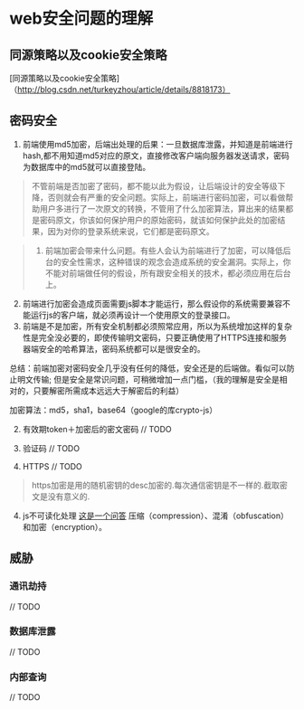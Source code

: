 # web安全问题的理解

## 同源策略以及cookie安全策略
[同源策略以及cookie安全策略]（http://blog.csdn.net/turkeyzhou/article/details/8818173）

## 密码安全

1. 前端使用md5加密，后端出处理的后果：一旦数据库泄露，并知道是前端进行hash,都不用知道md5对应的原文，直接修改客户端向服务器发送请求，密码为数据库中的md5就可以直接登陆。

>不管前端是否加密了密码，都不能以此为假设，让后端设计的安全等级下降，否则就会有严重的安全问题。实际上，前端进行密码加密，可以看做帮助用户多进行了一次原文的转换，不管用了什么加密算法，算出来的结果都是密码原文，你该如何保护用户的原始密码，就该如何保护此处的加密结果，因为对你的登录系统来说，它们都是密码原文。

>1. 前端加密会带来什么问题。有些人会认为前端进行了加密，可以降低后台的安全性需求，这种错误的观念会造成系统的安全漏洞。实际上，你不能对前端做任何的假设，所有跟安全相关的技术，都必须应用在后台上。
2. 前端进行加密会造成页面需要js脚本才能运行，那么假设你的系统需要兼容不能运行js的客户端，就必须再设计一个使用原文的登录接口。
3. 前端是不是加密，所有安全机制都必须照常应用，所以为系统增加这样的复杂性是完全没必要的，即使传输明文密码，只要正确使用了HTTPS连接和服务器端安全的哈希算法，密码系统都可以是很安全的。

总结：前端加密对密码安全几乎没有任何的降低，安全还是的后端做。看似可以防止明文传输;
但是安全是常识问题，可稍微增加一点门槛，（我的理解是安全是相对的，只要解密所需成本远远大于解密后的利益）

加密算法：md5，sha1，base64（google的库crypto-js）

2. 有效期token＋加密后的密文密码
// TODO

3. 验证码
// TODO

3. HTTPS
// TODO

>https加密是用的随机密钥的desc加密的.每次通信密钥是不一样的.截取密文是没有意义的.

4. js不可读化处理
[这是一个问答](https://www.zhihu.com/question/28468459)
压缩（compression）、混淆（obfuscation） 和加密（encryption）。

## 威胁
### 通讯劫持
// TODO

### 数据库泄露
// TODO

### 内部查询
// TODO